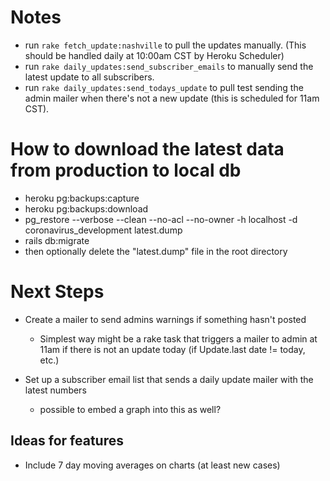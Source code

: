 # Notes
* run `rake fetch_update:nashville` to pull the updates manually. (This should be handled daily at 10:00am CST by Heroku Scheduler)
* run `rake daily_updates:send_subscriber_emails` to manually send the latest update to all subscribers.
* run `rake daily_updates:send_todays_update` to pull test sending the admin mailer when there's not a new update (this is scheduled for 11am CST).

# How to download the latest data from production to local db
* heroku pg:backups:capture
* heroku pg:backups:download
* pg_restore --verbose --clean --no-acl --no-owner -h localhost -d coronavirus_development latest.dump
* rails db:migrate
* then optionally delete the "latest.dump" file in the root directory

# Next Steps
* Create a mailer to send admins warnings if something hasn't posted
  - Simplest way might be a rake task that triggers a mailer to admin at 11am if there is not an update today (if Update.last date != today, etc.)

* Set up a subscriber email list that sends a daily update mailer with the latest numbers
  - possible to embed a graph into this as well?

## Ideas for features
* Include 7 day moving averages on charts (at least new cases)
